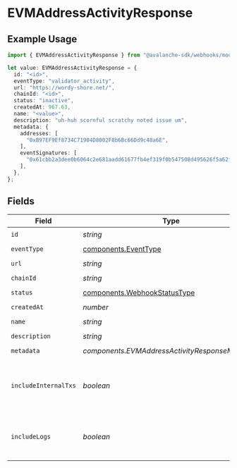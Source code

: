 # EVMAddressActivityResponse

## Example Usage

```typescript
import { EVMAddressActivityResponse } from "@avalanche-sdk/webhooks/models/components";

let value: EVMAddressActivityResponse = {
  id: "<id>",
  eventType: "validator_activity",
  url: "https://wordy-shore.net/",
  chainId: "<id>",
  status: "inactive",
  createdAt: 967.63,
  name: "<value>",
  description: "uh-huh scornful scratchy noted issue um",
  metadata: {
    addresses: [
      "0xB97EF9Ef8734C71904D8002F8b6Bc66Dd9c48a6E",
    ],
    eventSignatures: [
      "0x61cbb2a3dee0b6064c2e681aadd61677fb4ef319f0b547508d495626f5a62f64",
    ],
  },
};
```

## Fields

| Field                                                                        | Type                                                                         | Required                                                                     | Description                                                                  |
| ---------------------------------------------------------------------------- | ---------------------------------------------------------------------------- | ---------------------------------------------------------------------------- | ---------------------------------------------------------------------------- |
| `id`                                                                         | *string*                                                                     | :heavy_check_mark:                                                           | N/A                                                                          |
| `eventType`                                                                  | [components.EventType](../../models/components/eventtype.md)                 | :heavy_check_mark:                                                           | N/A                                                                          |
| `url`                                                                        | *string*                                                                     | :heavy_check_mark:                                                           | N/A                                                                          |
| `chainId`                                                                    | *string*                                                                     | :heavy_check_mark:                                                           | N/A                                                                          |
| `status`                                                                     | [components.WebhookStatusType](../../models/components/webhookstatustype.md) | :heavy_check_mark:                                                           | N/A                                                                          |
| `createdAt`                                                                  | *number*                                                                     | :heavy_check_mark:                                                           | N/A                                                                          |
| `name`                                                                       | *string*                                                                     | :heavy_check_mark:                                                           | N/A                                                                          |
| `description`                                                                | *string*                                                                     | :heavy_check_mark:                                                           | N/A                                                                          |
| `metadata`                                                                   | *components.EVMAddressActivityResponseMetadata*                              | :heavy_check_mark:                                                           | N/A                                                                          |
| `includeInternalTxs`                                                         | *boolean*                                                                    | :heavy_minus_sign:                                                           | Whether to include traces in the webhook payload.                            |
| `includeLogs`                                                                | *boolean*                                                                    | :heavy_minus_sign:                                                           | Whether to include logs in the webhook payload.                              |